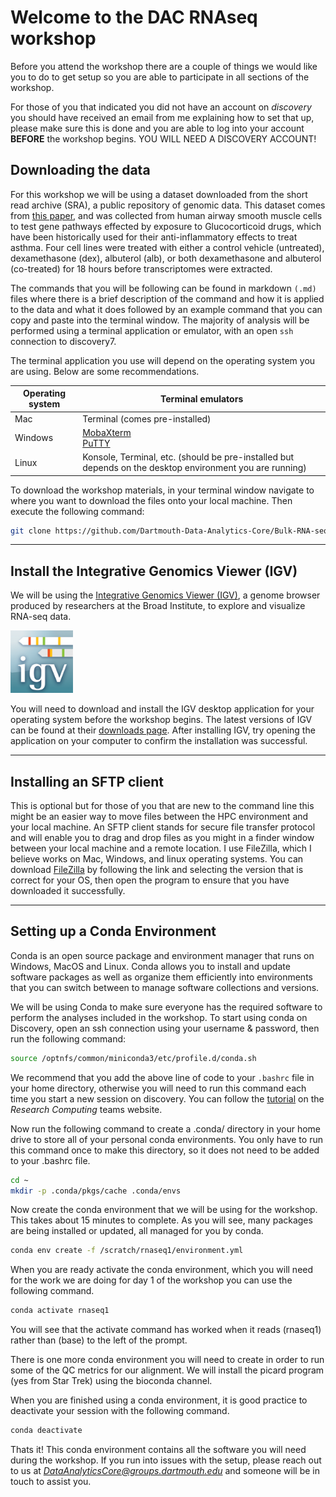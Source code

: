# Welcome to the DAC RNAseq workshop #

Before you attend the workshop there are a couple of things we would like you to do to get setup so you are able to participate in all sections of the workshop.  

For those of you that indicated you did not have an account on *discovery* you should have received an email from me explaining how to set that up, please make sure this is done and you are able to log into your account **BEFORE** the workshop begins. YOU WILL NEED A DISCOVERY ACCOUNT!

## Downloading the data ##

For this workshop we will be using a dataset downloaded from the short read archive (SRA), a public repository of genomic data. This dataset comes from [this paper](https://journals.plos.org/plosone/article?id=10.1371/journal.pone.0099625), and was collected from human airway smooth muscle cells to test gene pathways effected by exposure to Glucocorticoid drugs, which have been historically used for their anti-inflammatory effects to treat asthma. Four cell lines were treated with either a control vehicle (untreated), dexamethasone (dex), albuterol (alb), or both dexamethasone and albuterol (co-treated) for 18 hours before transcriptomes were extracted.

The commands that you will be following can be found in markdown `(.md)` files where there is a brief description of the command and how it is applied to the data and what it does followed by an example command that you can copy and paste into the terminal window. The majority of analysis will be performed using a terminal application or emulator, with an open `ssh` connection to discovery7.

The terminal application you use will depend on the operating system you are using. Below are some recommendations.

Operating system| Terminal emulators
---|---
Mac| Terminal (comes pre-installed)
Windows| [MobaXterm](https://mobaxterm.mobatek.net/download.html) <br> [PuTTY](https://www.chiark.greenend.org.uk/~sgtatham/putty/latest.html)
Linux| Konsole, Terminal, etc. (should be pre-installed but depends on the desktop environment you are running)

To download the workshop materials, in your terminal window navigate to where you want to download the files onto your local machine. Then execute the following command:

```bash
git clone https://github.com/Dartmouth-Data-Analytics-Core/Bulk-RNA-seq_workshop_Part-1_June-2021/
```

---

## Install the Integrative Genomics Viewer (IGV)

We will be using the [Integrative Genomics Viewer (IGV)](http://software.broadinstitute.org/software/igv/), a genome browser produced by researchers at the Broad Institute, to explore and visualize RNA-seq data.

<img src="figures/igv.png" height="100" width="100"/>

You will need to download and install the IGV desktop application for your operating system before the workshop begins. The latest versions of IGV can be found at their [downloads page](http://software.broadinstitute.org/software/igv/download). After installing IGV, try opening the application on your computer to confirm the installation was successful.

---
## Installing an SFTP client ##

This is optional but for those of you that are new to the command line this might be an easier way to move files between the HPC environment and your local machine. An SFTP client stands for secure file transfer protocol and will enable you to drag and drop files as you might in a finder window between your local machine and a remote location. I use FileZilla, which I believe works on Mac, Windows, and linux operating systems. You can download [FileZilla](https://filezilla-project.org/download.php?show_all=1) by following the link and selecting the version that is correct for your OS, then open the program to ensure that you have downloaded it successfully.

---


## Setting up a Conda Environment ##

Conda is an open source package and environment manager that runs on Windows, MacOS and Linux. Conda allows you to install and update software packages as well as organize them efficiently into environments that you can switch between to manage software collections and versions.

We will be using Conda to make sure everyone has the required software to perform the analyses included in the workshop. To start using conda on Discovery, open an ssh connection using your username & password, then run the following command:


```bash
source /optnfs/common/miniconda3/etc/profile.d/conda.sh
```

We recommend that you add the above line of code to your `.bashrc` file in your home directory, otherwise you will need to run this command each time you start a new session on discovery. You can follow the [tutorial](https://services.dartmouth.edu/TDClient/1806/Portal/KB/ArticleDet?ID=72888) on the *Research Computing* teams website.

Now run the following command to create a .conda/ directory in your home drive to store all of your personal conda environments. You only have to run this command once to make this directory, so it does not need to be added to your .bashrc file.

```bash
cd ~
mkdir -p .conda/pkgs/cache .conda/envs
```

Now create the conda environment that we will be using for the workshop. This takes about 15 minutes to complete. As you will see, many packages are being installed or updated, all managed for you by conda.

```bash
conda env create -f /scratch/rnaseq1/environment.yml
```

When you are ready activate the conda environment, which you will need for the work we are doing for day 1 of the workshop you can use the following command.

```bash
conda activate rnaseq1
```
You will see that the activate command has worked when it reads (rnaseq1) rather than (base) to the left of the prompt.

There is one more conda environment you will need to create in order to run some of the QC metrics for our alignment. We will install the picard program (yes from Star Trek) using the bioconda channel.

When you are finished using a conda environment, it is good practice to deactivate your session with the following command.

```bash
conda deactivate
```

Thats it! This conda environment contains all the software you will need during the workshop. If you run into issues with the setup, please reach out to us at *DataAnalyticsCore@groups.dartmouth.edu* and someone will be in touch to assist you.
